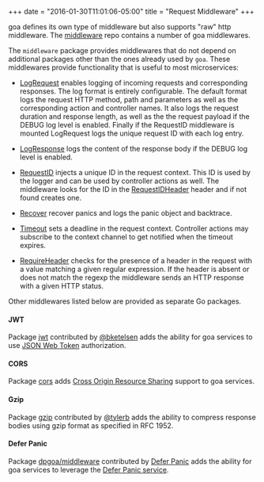 +++
date = "2016-01-30T11:01:06-05:00"
title = "Request Middleware"
+++

goa defines its own type of middleware but also supports "raw" http middleware. The
[middleware](https://github.com/goadesign/middleware) repo contains a number of goa middlewares.

The `middleware` package provides middlewares that do not depend on additional packages other than
the ones already used by `goa`. These middlewares provide functionality that is useful to most
microservices:

* [LogRequest](https://godoc.org/github.com/goadesign/middleware#LogRequest) enables logging of
  incoming requests and corresponding responses. The log format is entirely configurable. The default
  format logs the request HTTP method, path and parameters as well as the corresponding
  action and controller names. It also logs the request duration and response length, as well as the
  the request payload if the DEBUG log level is enabled. Finally if the RequestID middleware is
  mounted LogRequest logs the unique request ID with each log entry.

* [LogResponse](https://godoc.org/github.com/goadesign/middleware#LogResponse) logs the content
  of the response body if the DEBUG log level is enabled.

* [RequestID](https://godoc.org/github.com/goadesign/middleware#RequestID) injects a unique ID
  in the request context. This ID is used by the logger and can be used by controller actions as
  well. The middleware looks for the ID in the [RequestIDHeader](https://godoc.org/github.com/goadesign/middleware#RequestIDHeader)
  header and if not found creates one.

* [Recover](https://godoc.org/github.com/goadesign/middleware#Recover) recover panics and logs
  the panic object and backtrace.

* [Timeout](https://godoc.org/github.com/goadesign/middleware#Timeout) sets a deadline in the
  request context. Controller actions may subscribe to the context channel to get notified when
  the timeout expires.

* [RequireHeader](https://godoc.org/github.com/goadesign/middleware#RequireHeader) checks for the
  presence of a header in the request with a value matching a given regular expression. If the
  header is absent or does not match the regexp the middleware sends an HTTP response with a given
  HTTP status.

Other middlewares listed below are provided as separate Go packages.

#### JWT

Package [jwt](https://godoc.org/github.com/goadesign/middleware/jwt) contributed by [@bketelsen](https://github.com/bketelsen)
adds the ability for goa services to use [JSON Web Token](http://jwt.io/) authorization.

#### CORS

Package [cors](https://godoc.org/github.com/goadesign/middleware/cors) adds
[Cross Origin Resource Sharing](https://en.wikipedia.org/wiki/Cross-origin_resource_sharing) support
to goa services.

#### Gzip

Package [gzip](https://godoc.org/github.com/goadesign/middleware/gzip) contributed by [@tylerb](https://github.com/tylerb) adds the ability to compress response bodies using gzip format as specified in RFC 1952.

#### Defer Panic

Package [dpgoa/middleware](https://godoc.org/github.com/deferpanic/dpgoa/middleware) contributed
by [Defer Panic](https://github.com/deferpanic) adds the ability for goa services to leverage the
[Defer Panic service](https://deferpanic.com/).
